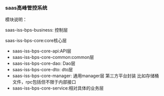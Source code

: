 ### saas高峰管控系统

模块说明：

saas-iss-bps-business: 控制层

saas-iss-bps-core:core核心层

- saas-iss-bps-core-api:API层
- saas-iss-bps-core-common:common层
- saas-iss-bps-core-dao: Dao层
- saas-iss-bps-core-dto: dto层
- saas-iss-bps-core-manager: 通用manager层 第三方平台封装 比如存储桶文件，rpc包括但不限于内部接口
- saas-iss-bps-core-service:相对具体的业务层





 


